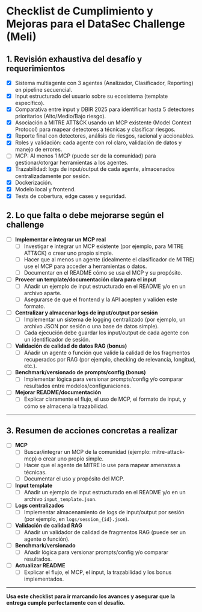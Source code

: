 # Checklist de Cumplimiento y Mejoras para el DataSec Challenge (Meli)

## 1. Revisión exhaustiva del desafío y requerimientos
- [x] Sistema multiagente con 3 agentes (Analizador, Clasificador, Reporting) en pipeline secuencial.
- [x] Input estructurado del usuario sobre su ecosistema (template específico).
- [x] Comparativa entre input y DBIR 2025 para identificar hasta 5 detectores prioritarios (Alto/Medio/Bajo riesgo).
- [x] Asociación a MITRE ATT&CK usando un MCP existente (Model Context Protocol) para mapear detectores a técnicas y clasificar riesgos.
- [x] Reporte final con detectores, análisis de riesgos, racional y accionables.
- [x] Roles y validación: cada agente con rol claro, validación de datos y manejo de errores.
- [ ] MCP: Al menos 1 MCP (puede ser de la comunidad) para gestionar/otorgar herramientas a los agentes.
- [x] Trazabilidad: logs de input/output de cada agente, almacenados centralizadamente por sesión.
- [x] Dockerización.
- [x] Modelo local y frontend.
- [x] Tests de cobertura, edge cases y seguridad.

## 2. Lo que falta o debe mejorarse según el challenge
- [ ] **Implementar e integrar un MCP real**
    - [ ] Investigar e integrar un MCP existente (por ejemplo, para MITRE ATT&CK) o crear uno propio simple.
    - [ ] Hacer que al menos un agente (idealmente el clasificador de MITRE) use el MCP para acceder a herramientas o datos.
    - [ ] Documentar en el README cómo se usa el MCP y su propósito.
- [ ] **Proveer un template/documentación clara para el input**
    - [ ] Añadir un ejemplo de input estructurado en el README y/o en un archivo aparte.
    - [ ] Asegurarse de que el frontend y la API acepten y validen este formato.
- [ ] **Centralizar y almacenar logs de input/output por sesión**
    - [ ] Implementar un sistema de logging centralizado (por ejemplo, un archivo JSON por sesión o una base de datos simple).
    - [ ] Cada ejecución debe guardar los input/output de cada agente con un identificador de sesión.
- [ ] **Validación de calidad de datos RAG (bonus)**
    - [ ] Añadir un agente o función que valide la calidad de los fragmentos recuperados por RAG (por ejemplo, checking de relevancia, longitud, etc.).
- [ ] **Benchmark/versionado de prompts/config (bonus)**
    - [ ] Implementar lógica para versionar prompts/config y/o comparar resultados entre modelos/configuraciones.
- [ ] **Mejorar README/documentación**
    - [ ] Explicar claramente el flujo, el uso de MCP, el formato de input, y cómo se almacena la trazabilidad.

---

## 3. Resumen de acciones concretas a realizar

- [ ] **MCP**
    - [ ] Buscar/integrar un MCP de la comunidad (ejemplo: mitre-attack-mcp) o crear uno propio simple.
    - [ ] Hacer que el agente de MITRE lo use para mapear amenazas a técnicas.
    - [ ] Documentar el uso y propósito del MCP.
- [ ] **Input template**
    - [ ] Añadir un ejemplo de input estructurado en el README y/o en un archivo `input_template.json`.
- [ ] **Logs centralizados**
    - [ ] Implementar almacenamiento de logs de input/output por sesión (por ejemplo, en `logs/session_{id}.json`).
- [ ] **Validación de calidad RAG**
    - [ ] Añadir un validador de calidad de fragmentos RAG (puede ser un agente o función).
- [ ] **Benchmark/versionado**
    - [ ] Añadir lógica para versionar prompts/config y/o comparar resultados.
- [ ] **Actualizar README**
    - [ ] Explicar el flujo, el MCP, el input, la trazabilidad y los bonus implementados.

---

**Usa este checklist para ir marcando los avances y asegurar que la entrega cumple perfectamente con el desafío.**
